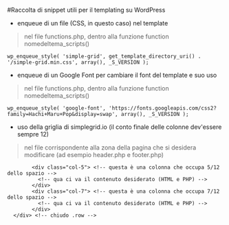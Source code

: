 #Raccolta di snippet utili per il templating su WordPress

- enqueue di un file (CSS, in questo caso) nel template
> nel file functions.php, dentro alla funzione function nomedeltema_scripts()

```wp_enqueue_style( 'simple-grid', get_template_directory_uri() . '/simple-grid.min.css', array(), _S_VERSION );```


- enqueue di un Google Font per cambiare il font del template e suo uso
> nel file functions.php, dentro alla funzione function nomedeltema_scripts()

```wp_enqueue_style( 'google-font', 'https://fonts.googleapis.com/css2?family=Hachi+Maru+Pop&display=swap', array(), _S_VERSION );```

- uso della griglia di simplegrid.io (il conto finale delle colonne dev'essere sempre 12)
> nel file corrispondente alla zona della pagina che si desidera modificare (ad esempio header.php e footer.php)

```<div class="row"> <!-- questo è il contenitore generale della colonne -->
        <div class="col-5"> <!-- questa è una colonna che occupa 5/12 dello spazio -->
          <!-- qua ci va il contenuto desiderato (HTML e PHP) -->
        </div>
        <div class="col-7"> <!-- questa è una colonna che occupa 7/12 dello spazio -->
          <!-- qua ci va il contenuto desiderato (HTML e PHP) -->
        </div>
  </div> <!-- chiudo .row -->
 ```
